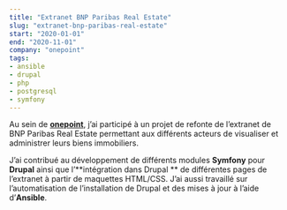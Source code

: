 ```yaml
---
title: "Extranet BNP Paribas Real Estate"
slug: "extranet-bnp-paribas-real-estate"
start: "2020-01-01"
end: "2020-11-01"
company: "onepoint"
tags:
- ansible
- drupal
- php
- postgresql
- symfony
---
```


Au sein de [**onepoint**](https://groupeonepoint.com), j’ai participé à un projet de refonte de l’extranet de BNP
Paribas Real Estate permettant aux différents acteurs de visualiser et administrer leurs biens immobiliers.

J’ai contribué au développement de différents modules **Symfony** pour **Drupal** ainsi que l’**intégration dans Drupal
** de différentes pages de l’extranet à partir de maquettes HTML/CSS. J’ai aussi travaillé sur l’automatisation de
l’installation de Drupal et des mises à jour à l’aide d’**Ansible**.
